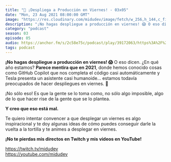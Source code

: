 ```yaml
---
title: "🚀 ¡Despliega a Producción en Viernes! - 03x05"
date: "Mon, 23 Aug 2021 08:00:00 GMT"
image: "https://res.cloudinary.com/midudev/image/fetch/w_256,h_144,c_fill,f_auto/https://d3t3ozftmdmh3i.cloudfront.net/production/podcast_uploaded_episode/7340239/7340239-1643326161394-dace281a3bf3f.jpg"
description: "¡No hagas despliegue a producción en viernes! 😱 O eso dicen. ¿En qué año estamos? Parece mentira que en 2021, donde hemos conocido cosas como GitHub Copilot que nos completa el có"
category: "podcast"
season: 03
episode: 05
audio: https://anchor.fm/s/2c58e75c/podcast/play/39172063/https%3A%2F%2Fd3ctxlq1ktw2nl.cloudfront.net%2Fstaging%2F2021-7-22%2F12908a9c-674b-d9a4-07ea-c80d97fde6d4.m4a
tags: podcast
---
```


<p><strong>¡No hagas despliegue a producción en viernes! 😱</strong> O eso dicen. ¿En qué año estamos? <strong>Parece mentira que en 2021</strong>, donde hemos conocido cosas como GitHub Copilot que nos completa el código casi automáticamente y Tesla presenta un asistente casi humanoide... estamos todavía preocupados de hacer despliegues en viernes. 🥲</p>
<p>¡No sólo eso! Es que la gente se lo toma como, no sólo algo imposible, algo de lo que hacer rise de la gente que se lo plantea.</p>
<p><strong>Y creo que eso está mal.&nbsp;</strong></p>
<p>Te quiero intentar convencer a que desplegar un viernes es algo inspiracional y te doy algunas ideas de cómo puedes conseguir darle la vuelta a la tortilla y te animes a desplegar en viernes.</p>
<p><strong>¡No te pierdas mis directos en Twitch y mis vídeos en YouTube!</strong></p>
<p><a href="https://twitch.tv/midudev">https://twitch.tv/midudev</a><br>
<a href="https://youtube.com/midudev">https://youtube.com/midudev</a></p>
